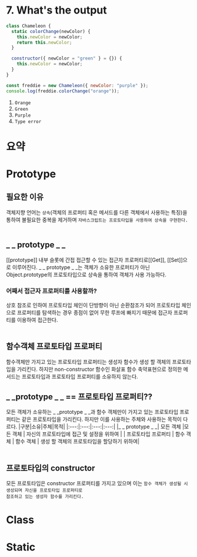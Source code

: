 # 7. What's the output

```javascript
class Chameleon {
  static colorChange(newColor) {
    this.newColor = newColor;
    return this.newColor;
  }

  constructor({ newColor = "green" } = {}) {
    this.newColor = newColor;
  }
}

const freddie = new Chameleon({ newColor: "purple" });
console.log(freddie.colorChange("orange"));
```

1.  <code>Orange</code>
2.  <code>Green</code>
3.  <code>Purple</code>
4.  <code>Type error</code>

# 요약

# Prototype

## 필요한 이유

객체지향 언어는 <code>상속</code>(객체의 프로퍼티 혹은 메서드를 다른 객체에서 사용하는 특징)을 통하여 불필요한 중복을 제거하며 <code>자바스크립트는 프로토타입을 사용하여 상속을 구현한다.</code>
<br><br>

## \_ _ prototype _ \_

[[prototype]] 내부 슬롯에 간접 접근할 수 있는 접근자 프로퍼티로[[Get]], [[Set]]으로 이루어진다. \_ _ prototype _ \_는 객체가 소유한 프로퍼티가 아닌 Object.prototype의 프로토타입으로 상속을 통하여 객체가 사용 가능하다.
<br>

### 어째서 접근자 프로퍼티를 사용할까?

상호 참조로 인하여 프로토타입 체인이 단방향이 아닌 순환참조가 되어 프로토타입 체인으로 프로퍼티를 탐색하는 경우 종점이 없어 무한 루프에 빠지기 때문에 접근자 프로퍼티를 이용하여 접근한다.
<br><br>

## 함수객체 프로토타입 프로퍼티

함수객체만 가지고 있는 프로토타입 프로퍼티는 생성자 함수가 생성 할 객체의 프로토타입을 가리킨다. 하지만 non-constructor 함수인 화살표 함수 축약표현으로 정의한 메서드는 프로토타입과 프로토타입 프로퍼티를 소유하지 않는다.
<br>

## \_ _prototype _ \_ == 프로토타입 프로퍼티??

모든 객체가 소유하는 \_ _prototype _ \_과 함수 객체만이 가지고 있는 프로토타입 프로퍼티는 같은 프로토타입을 가리킨다. 하지만 이를 사용하는 주체와 사용하는 목적이 다르다.
|구분|소유|주체|목적|
|:---:|:---:|:---:|:---:|
|\_ _ prototype _ \_| 모든 객체 |모든 객체 | 자신의 프로토타입에 접근 및 설정을 위하여 |
| 프로토타입 프로퍼티 | 함수 객체 | 함수 객체 | 생성 할 객체의 프로토타입을 할당하기 위하여|
<br><br>

## 프로토타입의 constructor

모든 프로토타입은 constructor 프로퍼티를 가지고 있으며 이는 <code>함수 객체가 생성될 시 생성되며 자신을 프로토타입 프로퍼티로 참조하고 있는 생성자 함수를 가리킨다.</code>

# Class

# Static
